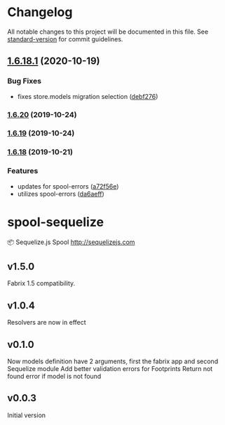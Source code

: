 # Changelog

All notable changes to this project will be documented in this file. See [standard-version](https://github.com/conventional-changelog/standard-version) for commit guidelines.


## [1.6.18.1](https://github.com/fabrix-app/spool-sequelize/compare/v1.6.18...v1.6.18.1) (2020-10-19)


### Bug Fixes

* fixes store.models migration selection ([debf276](https://github.com/fabrix-app/spool-sequelize/commit/debf2762faf4604f3623d3868972118d1edd51f4))

### [1.6.20](https://github.com/fabrix-app/spool-sequelize/compare/v1.6.19...v1.6.20) (2019-10-24)

### [1.6.19](https://github.com/fabrix-app/spool-sequelize/compare/v1.6.18...v1.6.19) (2019-10-24)


### [1.6.18](https://github.com/fabrix-app/spool-sequelize/compare/v1.6.17...v1.6.18) (2019-10-21)


### Features

* updates for spool-errors ([a72f56e](https://github.com/fabrix-app/spool-sequelize/commit/a72f56e13b8a6f53ad04005587ad7c23e5926a65))
* utilizes spool-errors ([da6aeff](https://github.com/fabrix-app/spool-sequelize/commit/da6aeffc7e37aab76fd4a544c5dcdf25c8cfd17c))

# spool-sequelize
:package: Sequelize.js Spool http://sequelizejs.com

## v1.5.0
Fabrix 1.5 compatibility.

## v1.0.4
Resolvers are now in effect

## v0.1.0
Now models definition have 2 arguments, first the fabrix app and second Sequelize module
Add better validation errors for Footprints
Return not found error if model is not found

## v0.0.3
Initial version

